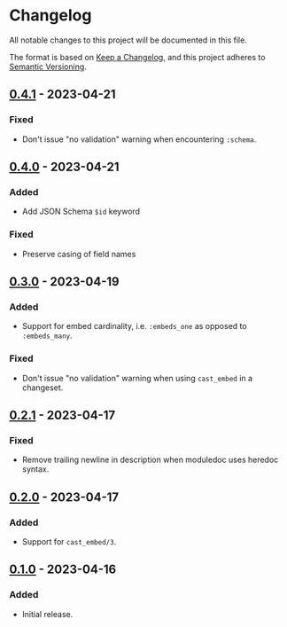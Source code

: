 # Changelog

All notable changes to this project will be documented in this file.

The format is based on [Keep a Changelog](https://keepachangelog.com/en/1.0.0/),
and this project adheres to [Semantic Versioning](https://semver.org/spec/v2.0.0.html).

## [0.4.1] - 2023-04-21

### Fixed

- Don't issue "no validation" warning when encountering `:schema`.

## [0.4.0] - 2023-04-21

### Added

- Add JSON Schema `$id` keyword

### Fixed

- Preserve casing of field names

## [0.3.0] - 2023-04-19

### Added

- Support for embed cardinality, i.e. `:embeds_one` as opposed to `:embeds_many`.

### Fixed

- Don't issue "no validation" warning when using `cast_embed` in a changeset.

## [0.2.1] - 2023-04-17

### Fixed

- Remove trailing newline in description when moduledoc uses heredoc syntax.

## [0.2.0] - 2023-04-17

### Added

- Support for `cast_embed/3`.

## [0.1.0] - 2023-04-16

### Added

- Initial release.

[0.4.1]: https://github.com/gridpoint-com/ostara/releases/tag/v0.4.1
[0.4.0]: https://github.com/gridpoint-com/ostara/releases/tag/v0.4.0
[0.3.0]: https://github.com/gridpoint-com/ostara/releases/tag/v0.3.0
[0.2.1]: https://github.com/gridpoint-com/ostara/releases/tag/v0.2.1
[0.2.0]: https://github.com/gridpoint-com/ostara/releases/tag/v0.2.0
[0.1.0]: https://github.com/gridpoint-com/ostara/releases/tag/v0.1.0
